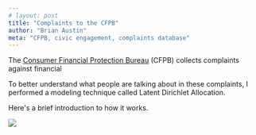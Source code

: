 ```yaml
---
# layout: post
title: "Complaints to the CFPB"
author: "Brian Austin"
meta: "CFPB, civic engagement, complaints database"
---
```

The [Consumer Financial Protection Bureau](https://www.consumerfinance.gov/) (CFPB) collects complaints against financial

To better understand what people are talking about in these complaints, I performed a modeling technique called Latent Dirichlet Allocation.

Here's a brief introduction to how it works. 

![](../images/conceptual_topic_modeling.png)
